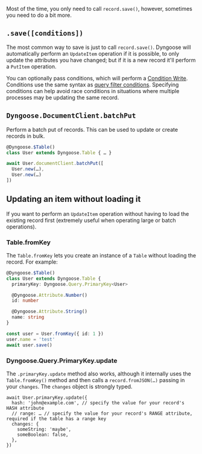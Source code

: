Most of the time, you only need to call `record.save()`, however, sometimes you need to do a bit more.

## `.save([conditions])`

The most common way to save is just to call `record.save()`. Dyngoose will automatically perform an `UpdateItem` operation if it is possible, to only update the attributes you have changed; but if it is a new record it'll perform a `PutItem` operation.

You can optionally pass conditions, which will perform a [Condition Write](https://docs.aws.amazon.com/amazondynamodb/latest/developerguide/WorkingWithItems.html#WorkingWithItems.ConditionalUpdate). Conditions use the same syntax as [query filter conditions](Querying.md#filter-conditions). Specifying conditions can help avoid race conditions in situations where multiple processes may be updating the same record.

## `Dyngoose.DocumentClient.batchPut`

Perform a batch put of records. This can be used to update or create records in bulk.

```typescript
@Dyngoose.$Table()
class User extends Dyngoose.Table { … }

await User.documentClient.batchPut([
  User.new(…),
  User.new(…)
])
```

## Updating an item without loading it

If you want to perform an `UpdateItem` operation without having to load the existing record first (extremely useful when operating large or batch operations).

### Table.fromKey

The `Table.fromKey` lets you create an instance of a `Table` without loading the record. For example:

```typescript
@Dyngoose.$Table()
class User extends Dyngoose.Table {
  primaryKey: Dyngoose.Query.PrimaryKey<User>

  @Dyngoose.Attribute.Number()
  id: number

  @Dyngoose.Attribute.String()
  name: string
}

const user = User.fromKey({ id: 1 })
user.name = 'test'
await user.save()
```

### Dyngoose.Query.PrimaryKey.update

The `.primaryKey.update` method also works, although it internally uses the `Table.fromKey()` method and then calls a `record.fromJSON(…)` passing in your `changes`. The `changes` object is strongly typed.

```
await User.primaryKey.update({
  hash: 'john@example.com', // specify the value for your record's HASH attribute
  // range: … // specify the value for your record's RANGE attribute, required if the table has a range key
  changes: {
    someString: 'maybe',
    someBoolean: false,
  },
})
```

